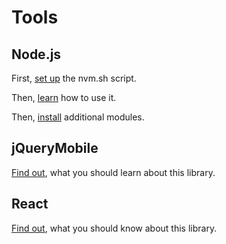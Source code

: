 Tools
=====


Node.js
-------

First, [set up](nvm.md) the nvm.sh script.

Then, [learn](nvm.md) how to use it.

Then, [install](dev-modules/README.md) additional modules.


jQueryMobile
------------

[Find out](jqm.md), what you should learn about this library.


React
-----

[Find out](react/README.md), what you should know about this library.


